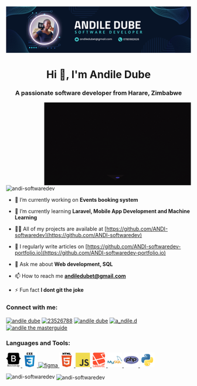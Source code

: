 ![logo](https://github.com/ANDI-softwaredev/ANDI-softwaredev/blob/main/Navy%20Blue%20Geometric%20Technology%20LinkedIn%20Banner.png)
<h1 align="center">Hi 👋, I'm Andile Dube</h1>
<h3 align="center">A passionate software developer from Harare, Zimbabwe</h3>

<img align="right" alt="Girl coding at night" width="400" src="https://github.com/ANDI-softwaredev/ANDI-softwaredev/blob/main/giphy.gif">
<p align="left"> <img src="https://komarev.com/ghpvc/?username=andi-softwaredev&label=Profile%20views&color=0e75b6&style=flat" alt="andi-softwaredev" /> </p>

- 🔭 I’m currently working on **Events booking system**

- 🌱 I’m currently learning **Laravel, Mobile App Development and Machine Learning**

- 👨‍💻 All of my projects are available at [https://github.com/ANDI-softwaredev](https://github.com/ANDI-softwaredev)

- 📝 I regularly write articles on [https://github.com/ANDI-softwaredev-portfolio.io](https://github.com/ANDI-softwaredev-portfolio.io)

- 💬 Ask me about **Web development, SQL**

- 📫 How to reach me **andiledubet@gmail.com**

- ⚡ Fun fact **I dont git the joke**

<h3 align="left">Connect with me:</h3>
<p align="left">
<a href="https://linkedin.com/in/andile dube" target="blank"><img align="center" src="https://raw.githubusercontent.com/rahuldkjain/github-profile-readme-generator/master/src/images/icons/Social/linked-in-alt.svg" alt="andile dube" height="30" width="40" /></a>
<a href="https://stackoverflow.com/users/23526788" target="blank"><img align="center" src="https://raw.githubusercontent.com/rahuldkjain/github-profile-readme-generator/master/src/images/icons/Social/stack-overflow.svg" alt="23526788" height="30" width="40" /></a>
<a href="https://fb.com/andile dube" target="blank"><img align="center" src="https://raw.githubusercontent.com/rahuldkjain/github-profile-readme-generator/master/src/images/icons/Social/facebook.svg" alt="andile dube" height="30" width="40" /></a>
<a href="https://instagram.com/a_ndile.d" target="blank"><img align="center" src="https://raw.githubusercontent.com/rahuldkjain/github-profile-readme-generator/master/src/images/icons/Social/instagram.svg" alt="a_ndile.d" height="30" width="40" /></a>
<a href="https://www.youtube.com/c/andile the masterguide" target="blank"><img align="center" src="https://raw.githubusercontent.com/rahuldkjain/github-profile-readme-generator/master/src/images/icons/Social/youtube.svg" alt="andile the masterguide" height="30" width="40" /></a>
</p>

<h3 align="left">Languages and Tools:</h3>
<p align="left"> <a href="https://getbootstrap.com" target="_blank" rel="noreferrer"> <img src="https://raw.githubusercontent.com/devicons/devicon/master/icons/bootstrap/bootstrap-plain-wordmark.svg" alt="bootstrap" width="40" height="40"/> </a> <a href="https://www.w3schools.com/css/" target="_blank" rel="noreferrer"> <img src="https://raw.githubusercontent.com/devicons/devicon/master/icons/css3/css3-original-wordmark.svg" alt="css3" width="40" height="40"/> </a> <a href="https://www.figma.com/" target="_blank" rel="noreferrer"> <img src="https://www.vectorlogo.zone/logos/figma/figma-icon.svg" alt="figma" width="40" height="40"/> </a> <a href="https://www.w3.org/html/" target="_blank" rel="noreferrer"> <img src="https://raw.githubusercontent.com/devicons/devicon/master/icons/html5/html5-original-wordmark.svg" alt="html5" width="40" height="40"/> </a> <a href="https://developer.mozilla.org/en-US/docs/Web/JavaScript" target="_blank" rel="noreferrer"> <img src="https://raw.githubusercontent.com/devicons/devicon/master/icons/javascript/javascript-original.svg" alt="javascript" width="40" height="40"/> </a> <a href="https://laravel.com/" target="_blank" rel="noreferrer"> <img src="https://raw.githubusercontent.com/devicons/devicon/master/icons/laravel/laravel-plain-wordmark.svg" alt="laravel" width="40" height="40"/> </a> <a href="https://www.mysql.com/" target="_blank" rel="noreferrer"> <img src="https://raw.githubusercontent.com/devicons/devicon/master/icons/mysql/mysql-original-wordmark.svg" alt="mysql" width="40" height="40"/> </a> <a href="https://www.php.net" target="_blank" rel="noreferrer"> <img src="https://raw.githubusercontent.com/devicons/devicon/master/icons/php/php-original.svg" alt="php" width="40" height="40"/> </a> <a href="https://www.python.org" target="_blank" rel="noreferrer"> <img src="https://raw.githubusercontent.com/devicons/devicon/master/icons/python/python-original.svg" alt="python" width="40" height="40"/> </a> </p>

<p><img align="left" src="https://github-readme-stats.vercel.app/api/top-langs?username=andi-softwaredev&show_icons=true&locale=en&layout=compact" alt="andi-softwaredev" /></p>

<p>&nbsp;<img align="center" src="https://github-readme-stats.vercel.app/api?username=andi-softwaredev&show_icons=true&locale=en" alt="andi-softwaredev" /></p>

<!--
**ANDI-softwaredev/ANDI-softwaredev** is a ✨ _special_ ✨ repository because its `README.md` (this file) appears on your GitHub profile.

Here are some ideas to get you started:

- 🔭 I’m currently working on ...
- 🌱 I’m currently learning ...
- 👯 I’m looking to collaborate on ...
- 🤔 I’m looking for help with ...
- 💬 Ask me about ...
- 📫 How to reach me: ...
- 😄 Pronouns: ...
- ⚡ Fun fact: ...
-->
